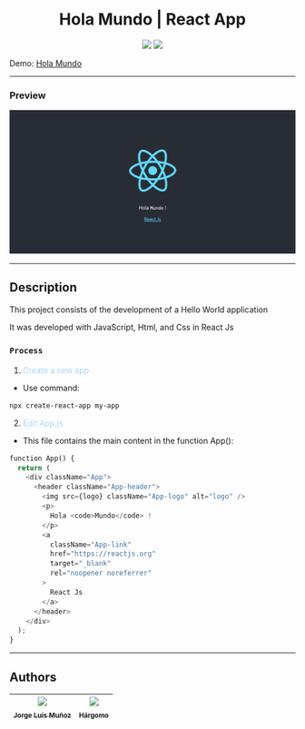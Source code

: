 <h1 align="center"> Hola Mundo | React App </h1>

<p align="center">
  <img src="https://img.shields.io/badge/JavaScript-f1e05a">
  <img src="https://img.shields.io/badge/status-close-ff3333">
</p>

Demo: [Hola Mundo](https://jorgelmunozp.github.io/react-hola-mundo/)

***

### Preview
![Hola mundo](/docs/hola-mundo.png)

***

## Description

This project consists of the development of a Hello World application 

It was developed with JavaScript, Html, and Css in React Js

### `Process`

1. <font color="#a5d6ff"> Create a new app </font>
* Use command: 
```bash
npx create-react-app my-app
```

2. <font color="#a5d6ff"> Edit App.js </font>
* This file contains the main content in the function App():

```python
function App() {
  return (
    <div className="App">
      <header className="App-header">
        <img src={logo} className="App-logo" alt="logo" />
        <p>
          Hola <code>Mundo</code> !
        </p>
        <a
          className="App-link"
          href="https://reactjs.org"
          target="_blank"
          rel="noopener noreferrer"
        >
          React Js
        </a>
      </header>
    </div>
  );
}
```

***

## Authors

| [<img src="https://avatars.githubusercontent.com/u/101136356?s=400&v=4" width=115><br><sub>Jorge Luis Muñoz</sub>](https://github.com/jorgelmunozp) | [<img src="https://avatars.githubusercontent.com/u/109540980?v=4" width=115><br><sub>Hárgomo</sub>](https://github.com/hargomo) |
| :---: | :---: |

